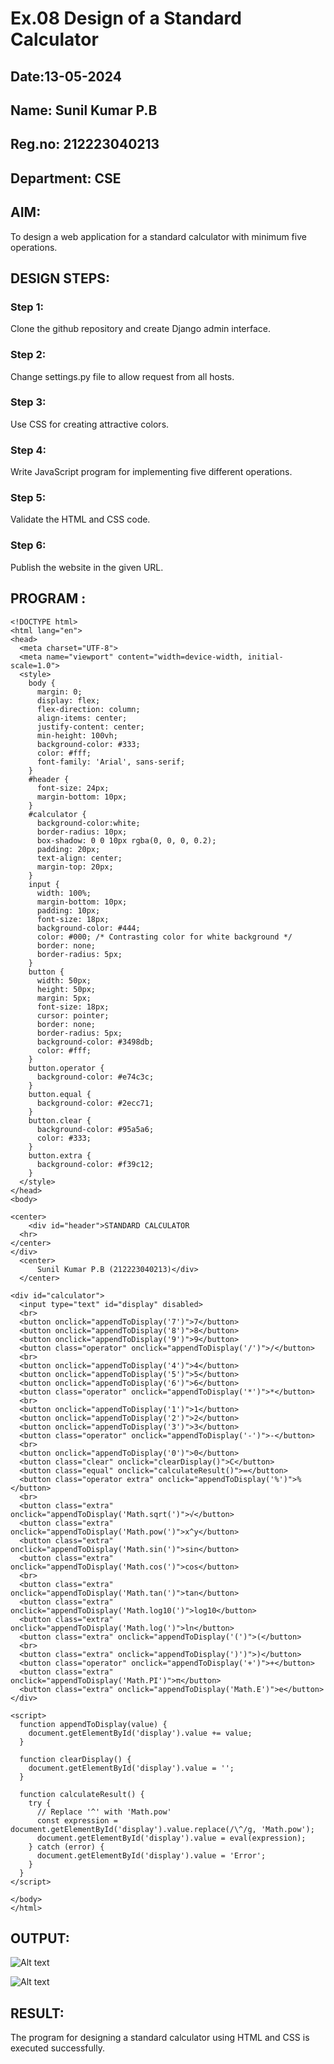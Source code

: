 # Ex.08 Design of a Standard Calculator
## Date:13-05-2024
## Name: Sunil Kumar P.B
## Reg.no: 212223040213
## Department: CSE

## AIM:
To design a web application for a standard calculator with minimum five operations.

## DESIGN STEPS:

### Step 1:
Clone the github repository and create Django admin interface.

### Step 2:
Change settings.py file to allow request from all hosts.

### Step 3:
Use CSS for creating attractive colors.

### Step 4:
Write JavaScript program for implementing five different operations.

### Step 5:
Validate the HTML and CSS code.

### Step 6:
Publish the website in the given URL.

## PROGRAM :
```
<!DOCTYPE html>
<html lang="en">
<head>
  <meta charset="UTF-8">
  <meta name="viewport" content="width=device-width, initial-scale=1.0">
  <style>
    body {
      margin: 0;
      display: flex;
      flex-direction: column;
      align-items: center;
      justify-content: center;
      min-height: 100vh;
      background-color: #333;
      color: #fff;
      font-family: 'Arial', sans-serif;
    }
    #header {
      font-size: 24px;
      margin-bottom: 10px;
    }
    #calculator {
      background-color:white;
      border-radius: 10px;
      box-shadow: 0 0 10px rgba(0, 0, 0, 0.2);
      padding: 20px;
      text-align: center;
      margin-top: 20px;
    }
    input {
      width: 100%;
      margin-bottom: 10px;
      padding: 10px;
      font-size: 18px;
      background-color: #444;
      color: #000; /* Contrasting color for white background */
      border: none;
      border-radius: 5px;
    }
    button {
      width: 50px;
      height: 50px;
      margin: 5px;
      font-size: 18px;
      cursor: pointer;
      border: none;
      border-radius: 5px;
      background-color: #3498db;
      color: #fff;
    }
    button.operator {
      background-color: #e74c3c;
    }
    button.equal {
      background-color: #2ecc71;
    }
    button.clear {
      background-color: #95a5a6;
      color: #333;
    }
    button.extra {
      background-color: #f39c12;
    }
  </style>
</head>
<body>

<center>
    <div id="header">STANDARD CALCULATOR
  <hr>
</center>
</div>
  <center>
      Sunil Kumar P.B (212223040213)</div>
  </center>

<div id="calculator">
  <input type="text" id="display" disabled>
  <br>
  <button onclick="appendToDisplay('7')">7</button>
  <button onclick="appendToDisplay('8')">8</button>
  <button onclick="appendToDisplay('9')">9</button>
  <button class="operator" onclick="appendToDisplay('/')">/</button>
  <br>
  <button onclick="appendToDisplay('4')">4</button>
  <button onclick="appendToDisplay('5')">5</button>
  <button onclick="appendToDisplay('6')">6</button>
  <button class="operator" onclick="appendToDisplay('*')">*</button>
  <br>
  <button onclick="appendToDisplay('1')">1</button>
  <button onclick="appendToDisplay('2')">2</button>
  <button onclick="appendToDisplay('3')">3</button>
  <button class="operator" onclick="appendToDisplay('-')">-</button>
  <br>
  <button onclick="appendToDisplay('0')">0</button>
  <button class="clear" onclick="clearDisplay()">C</button>
  <button class="equal" onclick="calculateResult()">=</button>
  <button class="operator extra" onclick="appendToDisplay('%')">%</button>
  <br>
  <button class="extra" onclick="appendToDisplay('Math.sqrt(')">√</button>
  <button class="extra" onclick="appendToDisplay('Math.pow(')">x^y</button>
  <button class="extra" onclick="appendToDisplay('Math.sin(')">sin</button>
  <button class="extra" onclick="appendToDisplay('Math.cos(')">cos</button>
  <br>
  <button class="extra" onclick="appendToDisplay('Math.tan(')">tan</button>
  <button class="extra" onclick="appendToDisplay('Math.log10(')">log10</button>
  <button class="extra" onclick="appendToDisplay('Math.log(')">ln</button>
  <button class="extra" onclick="appendToDisplay('(')">(</button>
  <br>
  <button class="extra" onclick="appendToDisplay(')')">)</button>
  <button class="operator" onclick="appendToDisplay('+')">+</button>
  <button class="extra" onclick="appendToDisplay('Math.PI')">π</button>
  <button class="extra" onclick="appendToDisplay('Math.E')">e</button>
</div>

<script>
  function appendToDisplay(value) {
    document.getElementById('display').value += value;
  }

  function clearDisplay() {
    document.getElementById('display').value = '';
  }

  function calculateResult() {
    try {
      // Replace '^' with 'Math.pow'
      const expression = document.getElementById('display').value.replace(/\^/g, 'Math.pow');
      document.getElementById('display').value = eval(expression);
    } catch (error) {
      document.getElementById('display').value = 'Error';
    }
  }
</script>

</body>
</html>

```
## OUTPUT:
![Alt text](<BJ/Screenshot 2024-05-13 212250.png>)

![Alt text](<BJ/Screenshot 2024-05-13 212415.png>)
## RESULT:
The program for designing a standard calculator using HTML and CSS is executed successfully.
